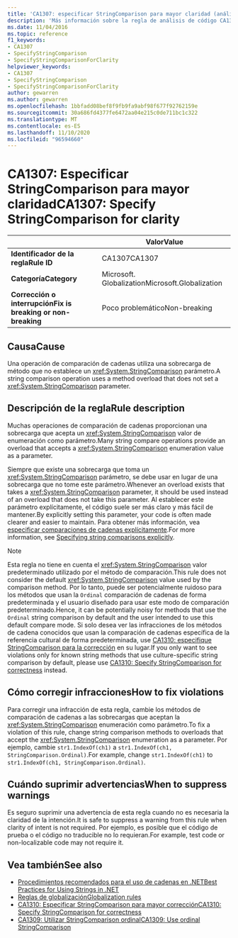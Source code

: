 ```yaml
---
title: 'CA1307: especificar StringComparison para mayor claridad (análisis de código)'
description: 'Más información sobre la regla de análisis de código CA1307: especificar StringComparison para mayor claridad'
ms.date: 11/04/2016
ms.topic: reference
f1_keywords:
- CA1307
- SpecifyStringComparison
- SpecifyStringComparisonForClarity
helpviewer_keywords:
- CA1307
- SpecifyStringComparison
- SpecifyStringComparisonForClarity
author: gewarren
ms.author: gewarren
ms.openlocfilehash: 1bbfadd08bef8f9fb9fa9abf98f677f92762159e
ms.sourcegitcommit: 30a686fd4377fe6472aa04e215c0de711bc1c322
ms.translationtype: MT
ms.contentlocale: es-ES
ms.lasthandoff: 11/10/2020
ms.locfileid: "96594660"
---
```

# <a name="ca1307-specify-stringcomparison-for-clarity"></a><span data-ttu-id="ff365-103">CA1307: Especificar StringComparison para mayor claridad</span><span class="sxs-lookup"><span data-stu-id="ff365-103">CA1307: Specify StringComparison for clarity</span></span>

| | <span data-ttu-id="ff365-104">Valor</span><span class="sxs-lookup"><span data-stu-id="ff365-104">Value</span></span> |
|-|-|
| <span data-ttu-id="ff365-105">**Identificador de la regla**</span><span class="sxs-lookup"><span data-stu-id="ff365-105">**Rule ID**</span></span> |<span data-ttu-id="ff365-106">CA1307</span><span class="sxs-lookup"><span data-stu-id="ff365-106">CA1307</span></span>|
| <span data-ttu-id="ff365-107">**Categoría**</span><span class="sxs-lookup"><span data-stu-id="ff365-107">**Category**</span></span> |<span data-ttu-id="ff365-108">Microsoft. Globalization</span><span class="sxs-lookup"><span data-stu-id="ff365-108">Microsoft.Globalization</span></span>|
| <span data-ttu-id="ff365-109">**Corrección o interrupción**</span><span class="sxs-lookup"><span data-stu-id="ff365-109">**Fix is breaking or non-breaking**</span></span> |<span data-ttu-id="ff365-110">Poco problemático</span><span class="sxs-lookup"><span data-stu-id="ff365-110">Non-breaking</span></span>|

## <a name="cause"></a><span data-ttu-id="ff365-111">Causa</span><span class="sxs-lookup"><span data-stu-id="ff365-111">Cause</span></span>

<span data-ttu-id="ff365-112">Una operación de comparación de cadenas utiliza una sobrecarga de método que no establece un <xref:System.StringComparison> parámetro.</span><span class="sxs-lookup"><span data-stu-id="ff365-112">A string comparison operation uses a method overload that does not set a <xref:System.StringComparison> parameter.</span></span>

## <a name="rule-description"></a><span data-ttu-id="ff365-113">Descripción de la regla</span><span class="sxs-lookup"><span data-stu-id="ff365-113">Rule description</span></span>

<span data-ttu-id="ff365-114">Muchas operaciones de comparación de cadenas proporcionan una sobrecarga que acepta un <xref:System.StringComparison> valor de enumeración como parámetro.</span><span class="sxs-lookup"><span data-stu-id="ff365-114">Many string compare operations provide an overload that accepts a <xref:System.StringComparison> enumeration value as a parameter.</span></span>

<span data-ttu-id="ff365-115">Siempre que existe una sobrecarga que toma un <xref:System.StringComparison> parámetro, se debe usar en lugar de una sobrecarga que no tome este parámetro.</span><span class="sxs-lookup"><span data-stu-id="ff365-115">Whenever an overload exists that takes a <xref:System.StringComparison> parameter, it should be used instead of an overload that does not take this parameter.</span></span> <span data-ttu-id="ff365-116">Al establecer este parámetro explícitamente, el código suele ser más claro y más fácil de mantener.</span><span class="sxs-lookup"><span data-stu-id="ff365-116">By explicitly setting this parameter, your code is often made clearer and easier to maintain.</span></span> <span data-ttu-id="ff365-117">Para obtener más información, vea [especificar comparaciones de cadenas explícitamente](../../../standard/base-types/best-practices-strings.md#specifying-string-comparisons-explicitly).</span><span class="sxs-lookup"><span data-stu-id="ff365-117">For more information, see [Specifying string comparisons explicitly](../../../standard/base-types/best-practices-strings.md#specifying-string-comparisons-explicitly).</span></span>

> [!NOTE]
> <span data-ttu-id="ff365-118">Esta regla no tiene en cuenta el <xref:System.StringComparison> valor predeterminado utilizado por el método de comparación.</span><span class="sxs-lookup"><span data-stu-id="ff365-118">This rule does not consider the default <xref:System.StringComparison> value used by the comparison method.</span></span> <span data-ttu-id="ff365-119">Por lo tanto, puede ser potencialmente ruidoso para los métodos que usan la `Ordinal` comparación de cadenas de forma predeterminada y el usuario diseñado para usar este modo de comparación predeterminado.</span><span class="sxs-lookup"><span data-stu-id="ff365-119">Hence, it can be potentially noisy for methods that use the `Ordinal` string comparison by default and the user intended to use this default compare mode.</span></span>
> <span data-ttu-id="ff365-120">Si solo desea ver las infracciones de los métodos de cadena conocidos que usan la comparación de cadenas específica de la referencia cultural de forma predeterminada, use [CA1310: especifique StringComparison para la corrección](ca1310.md) en su lugar.</span><span class="sxs-lookup"><span data-stu-id="ff365-120">If you only want to see violations only for known string methods that use culture-specific string comparison by default, please use [CA1310: Specify StringComparison for correctness](ca1310.md) instead.</span></span>

## <a name="how-to-fix-violations"></a><span data-ttu-id="ff365-121">Cómo corregir infracciones</span><span class="sxs-lookup"><span data-stu-id="ff365-121">How to fix violations</span></span>

<span data-ttu-id="ff365-122">Para corregir una infracción de esta regla, cambie los métodos de comparación de cadenas a las sobrecargas que aceptan la <xref:System.StringComparison> enumeración como parámetro.</span><span class="sxs-lookup"><span data-stu-id="ff365-122">To fix a violation of this rule, change string comparison methods to overloads that accept the <xref:System.StringComparison> enumeration as a parameter.</span></span> <span data-ttu-id="ff365-123">Por ejemplo, cambie `str1.IndexOf(ch1)` a `str1.IndexOf(ch1, StringComparison.Ordinal)`.</span><span class="sxs-lookup"><span data-stu-id="ff365-123">For example, change `str1.IndexOf(ch1)` to `str1.IndexOf(ch1, StringComparison.Ordinal)`.</span></span>

## <a name="when-to-suppress-warnings"></a><span data-ttu-id="ff365-124">Cuándo suprimir advertencias</span><span class="sxs-lookup"><span data-stu-id="ff365-124">When to suppress warnings</span></span>

<span data-ttu-id="ff365-125">Es seguro suprimir una advertencia de esta regla cuando no es necesaria la claridad de la intención.</span><span class="sxs-lookup"><span data-stu-id="ff365-125">It is safe to suppress a warning from this rule when clarity of intent is not required.</span></span> <span data-ttu-id="ff365-126">Por ejemplo, es posible que el código de prueba o el código no traducible no lo requieran.</span><span class="sxs-lookup"><span data-stu-id="ff365-126">For example, test code or non-localizable code may not require it.</span></span>

## <a name="see-also"></a><span data-ttu-id="ff365-127">Vea también</span><span class="sxs-lookup"><span data-stu-id="ff365-127">See also</span></span>

- [<span data-ttu-id="ff365-128">Procedimientos recomendados para el uso de cadenas en .NET</span><span class="sxs-lookup"><span data-stu-id="ff365-128">Best Practices for Using Strings in .NET</span></span>](../../../standard/base-types/best-practices-strings.md)
- [<span data-ttu-id="ff365-129">Reglas de globalización</span><span class="sxs-lookup"><span data-stu-id="ff365-129">Globalization rules</span></span>](globalization-warnings.md)
- [<span data-ttu-id="ff365-130">CA1310: Especificar StringComparison para mayor corrección</span><span class="sxs-lookup"><span data-stu-id="ff365-130">CA1310: Specify StringComparison for correctness</span></span>](ca1310.md)
- [<span data-ttu-id="ff365-131">CA1309: Utilizar StringComparison ordinal</span><span class="sxs-lookup"><span data-stu-id="ff365-131">CA1309: Use ordinal StringComparison</span></span>](ca1309.md)
